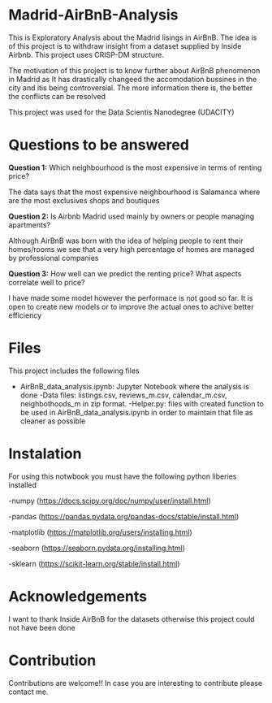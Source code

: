 # Madrid-AirBnB-Analysis
This is Exploratory Analysis about the Madrid lisings in AirBnB. The idea is of this project is to withdraw insight from a dataset supplied by Inside Airbnb. This project uses CRISP-DM structure.

The motivation of this project is to know further about AirBnB phenomenon in Madrid as It has drastically changeed the accomodation bussines in the city and itis being controversial. The more information there is, the better the conflicts can be resolved

This project was used for the Data Scientis Nanodegree (UDACITY)

# Questions to be answered

**Question 1:** Which neighbourhood is the most expensive in terms of renting price?

The data says that the most expensive neighbourhood is Salamanca where are the most exclusives shops and boutiques

**Question 2:** Is Airbnb Madrid used mainly by owners or people managing apartments?

Although AirBnB was born with the idea of helping people to rent their homes/rooms we see that a very high percentage of homes are managed by professional companies

**Question 3:** How well can we predict the renting price? What aspects correlate well to price?

I have made some model however the performace is not good so far. It is open to create new models or to improve the actual ones to achive better efficiency


# Files
This project includes the following files
- AirBnB_data_analysis.ipynb: Jupyter Notebook where the analysis is done
-Data files: listings.csv, reviews_m.csv, calendar_m.csv, neighbothoods_m in zip format.
-Helper.py: files with created function to be used in AirBnB_data_analysis.ipynb in order to maintain that file as cleaner as possible 

# Instalation

For using this notwbook you must have the following python liberies installed

-numpy (https://docs.scipy.org/doc/numpy/user/install.html)

-pandas (https://pandas.pydata.org/pandas-docs/stable/install.html)

-matplotlib (https://matplotlib.org/users/installing.html)

-seaborn (https://seaborn.pydata.org/installing.html)

-sklearn (https://scikit-learn.org/stable/install.html)

# Acknowledgements
I want to thank Inside AirBnB for the datasets otherwise this project could not have been done

# Contribution 
Contributions are welcome!! In case you are interesting to contribute please contact me.
